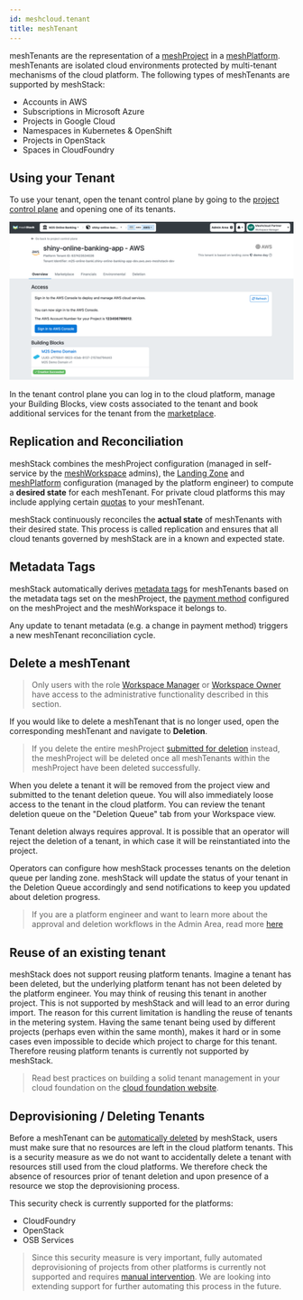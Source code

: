 ```yaml
---
id: meshcloud.tenant
title: meshTenant
---
```


meshTenants are the representation of a [meshProject](meshcloud.project.md) in a [meshPlatform](meshcloud.platforms.md).
meshTenants are isolated cloud environments protected by multi-tenant mechanisms of the cloud platform. The following types of meshTenants are supported by meshStack:

- Accounts in AWS
- Subscriptions in Microsoft Azure
- Projects in Google Cloud
- Namespaces in Kubernetes & OpenShift
- Projects in OpenStack
- Spaces in CloudFoundry

## Using your Tenant

To use your tenant, open the tenant control plane by going to the [project control plane](meshcloud.project.md#manage-meshprojects) and opening one of its tenants.

![Tenant Control Plane](assets/tenants/control-plane.png)

In the tenant control plane you can log in to the cloud platform, manage your Building Blocks, view costs associated to the tenant and book additional services for the tenant from the [marketplace](marketplace.index.md).

## Replication and Reconciliation

meshStack combines the meshProject configuration (managed in self-service by the [meshWorkspace](meshcloud.workspace.md) admins), the [Landing Zone](meshcloud.landing-zones.md) and [meshPlatform](meshcloud.platforms.md) configuration (managed by the platform engineer) to compute a **desired state** for each meshTenant. For private cloud platforms this may include applying certain [quotas](meshcloud.tenant-quota.md) to your meshTenant.

meshStack continuously reconciles the **actual state** of meshTenants with their desired state. This process is called replication and ensures that all cloud tenants governed by meshStack are in a known and expected state.

## Metadata Tags

meshStack automatically derives [metadata tags](meshcloud.metadata-tags.md) for meshTenants based on the metadata tags set on the meshProject, the [payment method](meshcloud.payment-methods.md) configured on the meshProject and
the meshWorkspace it belongs to.

Any update to tenant metadata (e.g. a change in payment method) triggers a new meshTenant reconciliation cycle.

## Delete a meshTenant

> Only users with the role [Workspace Manager](meshcloud.workspace.md#assign-meshworkspace-roles) or [Workspace Owner](meshcloud.workspace.md#assign-meshworkspace-roles) have access to the administrative functionality described in this section.

If you would like to delete a meshTenant that is no longer used, open the corresponding meshTenant and navigate to **Deletion**.

> If you delete the entire meshProject [submitted for deletion](meshcloud.project.md#delete-a-meshproject) instead,
> the meshProject will be deleted once all meshTenants within the meshProject have been deleted successfully.

When you delete a tenant it will be removed from the project view and submitted to the tenant deletion queue. You will also immediately loose access to the tenant in the cloud platform.
You can review the tenant deletion queue on the "Deletion Queue" tab from your Workspace view.

Tenant deletion always requires approval. It is possible that an operator will reject the deletion of a tenant, in which case it will be reinstantiated into the project.

Operators can configure how meshStack processes tenants on the deletion queue per landing zone.
meshStack will update the status of your tenant in the Deletion Queue accordingly and send notifications to keep you updated about deletion progress.

> If you are a platform engineer and want to learn more about the approval and deletion workflows in the Admin Area, read more [here](administration.delete-tenants.md)

## Reuse of an existing tenant

meshStack does not support reusing platform tenants. Imagine a tenant has been deleted, but the underlying platform tenant has not been deleted by the platform engineer. You may think of reusing this tenant in another project. This is not supported by meshStack and will lead to an error during import. The reason for this current limitation is handling the reuse of tenants in the metering system. Having the same tenant being used by different projects (perhaps even within the same month), makes it hard or in some cases even impossible to decide which project to charge for this tenant. Therefore reusing platform tenants is currently not supported by meshStack.

> Read best practices on building a solid tenant management in your cloud foundation on the [cloud foundation website](https://cloudfoundation.org/maturity-model/tenant-management/).

## Deprovisioning / Deleting Tenants

Before a meshTenant can be [automatically deleted](meshcloud.tenant.md#automatic-deletion) by meshStack, users must make sure that no resources are left in the cloud platform tenants. This is a security measure as we do not want to accidentally delete a tenant with resources still used from the cloud platforms. We therefore check the absence of resources prior of tenant deletion and upon presence of a resource we stop the deprovisioning process.

This security check is currently supported for the platforms:

- CloudFoundry
- OpenStack
- OSB Services

> Since this security measure is very important, fully automated deprovisioning of projects from other platforms is currently not supported and requires [manual intervention](administration.projects.md#delete-tenants). We are looking into extending support for further automating this process in the future.
